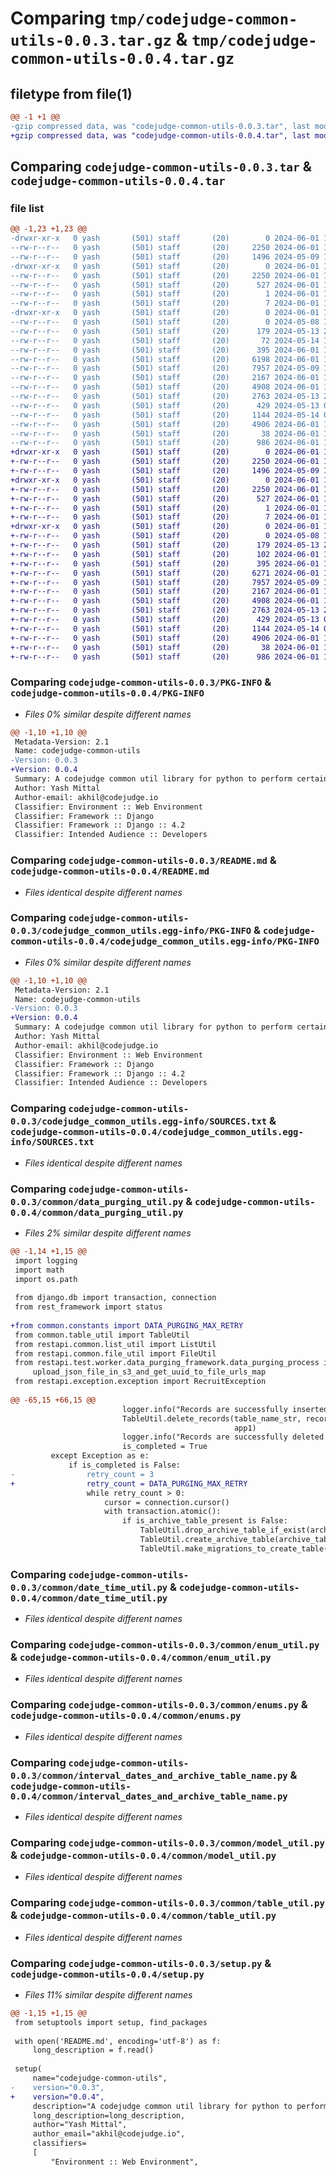 # Comparing `tmp/codejudge-common-utils-0.0.3.tar.gz` & `tmp/codejudge-common-utils-0.0.4.tar.gz`

## filetype from file(1)

```diff
@@ -1 +1 @@
-gzip compressed data, was "codejudge-common-utils-0.0.3.tar", last modified: Sat Jun  1 19:27:51 2024, max compression
+gzip compressed data, was "codejudge-common-utils-0.0.4.tar", last modified: Sat Jun  1 19:51:28 2024, max compression
```

## Comparing `codejudge-common-utils-0.0.3.tar` & `codejudge-common-utils-0.0.4.tar`

### file list

```diff
@@ -1,23 +1,23 @@
-drwxr-xr-x   0 yash       (501) staff       (20)        0 2024-06-01 19:27:51.621431 codejudge-common-utils-0.0.3/
--rw-r--r--   0 yash       (501) staff       (20)     2250 2024-06-01 19:27:51.621190 codejudge-common-utils-0.0.3/PKG-INFO
--rw-r--r--   0 yash       (501) staff       (20)     1496 2024-05-09 12:19:46.000000 codejudge-common-utils-0.0.3/README.md
-drwxr-xr-x   0 yash       (501) staff       (20)        0 2024-06-01 19:27:51.617474 codejudge-common-utils-0.0.3/codejudge_common_utils.egg-info/
--rw-r--r--   0 yash       (501) staff       (20)     2250 2024-06-01 19:27:51.000000 codejudge-common-utils-0.0.3/codejudge_common_utils.egg-info/PKG-INFO
--rw-r--r--   0 yash       (501) staff       (20)      527 2024-06-01 19:27:51.000000 codejudge-common-utils-0.0.3/codejudge_common_utils.egg-info/SOURCES.txt
--rw-r--r--   0 yash       (501) staff       (20)        1 2024-06-01 19:27:51.000000 codejudge-common-utils-0.0.3/codejudge_common_utils.egg-info/dependency_links.txt
--rw-r--r--   0 yash       (501) staff       (20)        7 2024-06-01 19:27:51.000000 codejudge-common-utils-0.0.3/codejudge_common_utils.egg-info/top_level.txt
-drwxr-xr-x   0 yash       (501) staff       (20)        0 2024-06-01 19:27:51.620773 codejudge-common-utils-0.0.3/common/
--rw-r--r--   0 yash       (501) staff       (20)        0 2024-05-08 13:47:56.000000 codejudge-common-utils-0.0.3/common/__init__.py
--rw-r--r--   0 yash       (501) staff       (20)      179 2024-05-13 20:27:30.000000 codejudge-common-utils-0.0.3/common/common_util.py
--rw-r--r--   0 yash       (501) staff       (20)       72 2024-05-14 11:27:25.000000 codejudge-common-utils-0.0.3/common/constants.py
--rw-r--r--   0 yash       (501) staff       (20)      395 2024-06-01 14:19:58.000000 codejudge-common-utils-0.0.3/common/data_purging_interface.py
--rw-r--r--   0 yash       (501) staff       (20)     6198 2024-06-01 19:22:04.000000 codejudge-common-utils-0.0.3/common/data_purging_util.py
--rw-r--r--   0 yash       (501) staff       (20)     7957 2024-05-09 19:18:11.000000 codejudge-common-utils-0.0.3/common/date_time_util.py
--rw-r--r--   0 yash       (501) staff       (20)     2167 2024-06-01 14:08:40.000000 codejudge-common-utils-0.0.3/common/enum_util.py
--rw-r--r--   0 yash       (501) staff       (20)     4908 2024-06-01 14:09:00.000000 codejudge-common-utils-0.0.3/common/enums.py
--rw-r--r--   0 yash       (501) staff       (20)     2763 2024-05-13 22:11:10.000000 codejudge-common-utils-0.0.3/common/interval_dates_and_archive_table_name.py
--rw-r--r--   0 yash       (501) staff       (20)      429 2024-05-13 08:22:33.000000 codejudge-common-utils-0.0.3/common/interval_type_to_process_function_mapping.py
--rw-r--r--   0 yash       (501) staff       (20)     1144 2024-05-14 09:38:43.000000 codejudge-common-utils-0.0.3/common/model_util.py
--rw-r--r--   0 yash       (501) staff       (20)     4906 2024-06-01 19:22:04.000000 codejudge-common-utils-0.0.3/common/table_util.py
--rw-r--r--   0 yash       (501) staff       (20)       38 2024-06-01 19:27:51.621492 codejudge-common-utils-0.0.3/setup.cfg
--rw-r--r--   0 yash       (501) staff       (20)      986 2024-06-01 19:27:43.000000 codejudge-common-utils-0.0.3/setup.py
+drwxr-xr-x   0 yash       (501) staff       (20)        0 2024-06-01 19:51:28.104319 codejudge-common-utils-0.0.4/
+-rw-r--r--   0 yash       (501) staff       (20)     2250 2024-06-01 19:51:28.104090 codejudge-common-utils-0.0.4/PKG-INFO
+-rw-r--r--   0 yash       (501) staff       (20)     1496 2024-05-09 12:19:46.000000 codejudge-common-utils-0.0.4/README.md
+drwxr-xr-x   0 yash       (501) staff       (20)        0 2024-06-01 19:51:28.100986 codejudge-common-utils-0.0.4/codejudge_common_utils.egg-info/
+-rw-r--r--   0 yash       (501) staff       (20)     2250 2024-06-01 19:51:28.000000 codejudge-common-utils-0.0.4/codejudge_common_utils.egg-info/PKG-INFO
+-rw-r--r--   0 yash       (501) staff       (20)      527 2024-06-01 19:51:28.000000 codejudge-common-utils-0.0.4/codejudge_common_utils.egg-info/SOURCES.txt
+-rw-r--r--   0 yash       (501) staff       (20)        1 2024-06-01 19:51:28.000000 codejudge-common-utils-0.0.4/codejudge_common_utils.egg-info/dependency_links.txt
+-rw-r--r--   0 yash       (501) staff       (20)        7 2024-06-01 19:51:28.000000 codejudge-common-utils-0.0.4/codejudge_common_utils.egg-info/top_level.txt
+drwxr-xr-x   0 yash       (501) staff       (20)        0 2024-06-01 19:51:28.103713 codejudge-common-utils-0.0.4/common/
+-rw-r--r--   0 yash       (501) staff       (20)        0 2024-05-08 13:47:56.000000 codejudge-common-utils-0.0.4/common/__init__.py
+-rw-r--r--   0 yash       (501) staff       (20)      179 2024-05-13 20:27:30.000000 codejudge-common-utils-0.0.4/common/common_util.py
+-rw-r--r--   0 yash       (501) staff       (20)      102 2024-06-01 19:49:23.000000 codejudge-common-utils-0.0.4/common/constants.py
+-rw-r--r--   0 yash       (501) staff       (20)      395 2024-06-01 14:19:58.000000 codejudge-common-utils-0.0.4/common/data_purging_interface.py
+-rw-r--r--   0 yash       (501) staff       (20)     6271 2024-06-01 19:49:23.000000 codejudge-common-utils-0.0.4/common/data_purging_util.py
+-rw-r--r--   0 yash       (501) staff       (20)     7957 2024-05-09 19:18:11.000000 codejudge-common-utils-0.0.4/common/date_time_util.py
+-rw-r--r--   0 yash       (501) staff       (20)     2167 2024-06-01 14:08:40.000000 codejudge-common-utils-0.0.4/common/enum_util.py
+-rw-r--r--   0 yash       (501) staff       (20)     4908 2024-06-01 14:09:00.000000 codejudge-common-utils-0.0.4/common/enums.py
+-rw-r--r--   0 yash       (501) staff       (20)     2763 2024-05-13 22:11:10.000000 codejudge-common-utils-0.0.4/common/interval_dates_and_archive_table_name.py
+-rw-r--r--   0 yash       (501) staff       (20)      429 2024-05-13 08:22:33.000000 codejudge-common-utils-0.0.4/common/interval_type_to_process_function_mapping.py
+-rw-r--r--   0 yash       (501) staff       (20)     1144 2024-05-14 09:38:43.000000 codejudge-common-utils-0.0.4/common/model_util.py
+-rw-r--r--   0 yash       (501) staff       (20)     4906 2024-06-01 19:22:04.000000 codejudge-common-utils-0.0.4/common/table_util.py
+-rw-r--r--   0 yash       (501) staff       (20)       38 2024-06-01 19:51:28.104369 codejudge-common-utils-0.0.4/setup.cfg
+-rw-r--r--   0 yash       (501) staff       (20)      986 2024-06-01 19:51:23.000000 codejudge-common-utils-0.0.4/setup.py
```

### Comparing `codejudge-common-utils-0.0.3/PKG-INFO` & `codejudge-common-utils-0.0.4/PKG-INFO`

 * *Files 0% similar despite different names*

```diff
@@ -1,10 +1,10 @@
 Metadata-Version: 2.1
 Name: codejudge-common-utils
-Version: 0.0.3
+Version: 0.0.4
 Summary: A codejudge common util library for python to perform certain tasks.
 Author: Yash Mittal
 Author-email: akhil@codejudge.io
 Classifier: Environment :: Web Environment
 Classifier: Framework :: Django
 Classifier: Framework :: Django :: 4.2
 Classifier: Intended Audience :: Developers
```

### Comparing `codejudge-common-utils-0.0.3/README.md` & `codejudge-common-utils-0.0.4/README.md`

 * *Files identical despite different names*

### Comparing `codejudge-common-utils-0.0.3/codejudge_common_utils.egg-info/PKG-INFO` & `codejudge-common-utils-0.0.4/codejudge_common_utils.egg-info/PKG-INFO`

 * *Files 0% similar despite different names*

```diff
@@ -1,10 +1,10 @@
 Metadata-Version: 2.1
 Name: codejudge-common-utils
-Version: 0.0.3
+Version: 0.0.4
 Summary: A codejudge common util library for python to perform certain tasks.
 Author: Yash Mittal
 Author-email: akhil@codejudge.io
 Classifier: Environment :: Web Environment
 Classifier: Framework :: Django
 Classifier: Framework :: Django :: 4.2
 Classifier: Intended Audience :: Developers
```

### Comparing `codejudge-common-utils-0.0.3/codejudge_common_utils.egg-info/SOURCES.txt` & `codejudge-common-utils-0.0.4/codejudge_common_utils.egg-info/SOURCES.txt`

 * *Files identical despite different names*

### Comparing `codejudge-common-utils-0.0.3/common/data_purging_util.py` & `codejudge-common-utils-0.0.4/common/data_purging_util.py`

 * *Files 2% similar despite different names*

```diff
@@ -1,14 +1,15 @@
 import logging
 import math
 import os.path
 
 from django.db import transaction, connection
 from rest_framework import status
 
+from common.constants import DATA_PURGING_MAX_RETRY
 from common.table_util import TableUtil
 from restapi.common.list_util import ListUtil
 from restapi.common.file_util import FileUtil
 from restapi.test.worker.data_purging_framework.data_purging_process import get_unique_ids_to_s3_file_paths_map, \
     upload_json_file_in_s3_and_get_uuid_to_file_urls_map
 from restapi.exception.exception import RecruitException
 
@@ -65,15 +66,15 @@
                         logger.info("Records are successfully inserted in archive table {}".format(archive_table_name))
                         TableUtil.delete_records(table_name_str, records_to_delete, table_name_prefix, cursor, is_fb,
                                                  app1)
                         logger.info("Records are successfully deleted from the main table {}".format(main_table_name))
                         is_completed = True
         except Exception as e:
             if is_completed is False:
-                retry_count = 3
+                retry_count = DATA_PURGING_MAX_RETRY
                 while retry_count > 0:
                     cursor = connection.cursor()
                     with transaction.atomic():
                         if is_archive_table_present is False:
                             TableUtil.drop_archive_table_if_exist(archive_table_name)
                             TableUtil.create_archive_table(archive_table_name, table_name_str, table_name_prefix, cursor, is_fb)
                             TableUtil.make_migrations_to_create_table()
```

### Comparing `codejudge-common-utils-0.0.3/common/date_time_util.py` & `codejudge-common-utils-0.0.4/common/date_time_util.py`

 * *Files identical despite different names*

### Comparing `codejudge-common-utils-0.0.3/common/enum_util.py` & `codejudge-common-utils-0.0.4/common/enum_util.py`

 * *Files identical despite different names*

### Comparing `codejudge-common-utils-0.0.3/common/enums.py` & `codejudge-common-utils-0.0.4/common/enums.py`

 * *Files identical despite different names*

### Comparing `codejudge-common-utils-0.0.3/common/interval_dates_and_archive_table_name.py` & `codejudge-common-utils-0.0.4/common/interval_dates_and_archive_table_name.py`

 * *Files identical despite different names*

### Comparing `codejudge-common-utils-0.0.3/common/model_util.py` & `codejudge-common-utils-0.0.4/common/model_util.py`

 * *Files identical despite different names*

### Comparing `codejudge-common-utils-0.0.3/common/table_util.py` & `codejudge-common-utils-0.0.4/common/table_util.py`

 * *Files identical despite different names*

### Comparing `codejudge-common-utils-0.0.3/setup.py` & `codejudge-common-utils-0.0.4/setup.py`

 * *Files 11% similar despite different names*

```diff
@@ -1,15 +1,15 @@
 from setuptools import setup, find_packages
 
 with open('README.md', encoding='utf-8') as f:
     long_description = f.read()
 
 setup(
     name="codejudge-common-utils",
-    version="0.0.3",
+    version="0.0.4",
     description="A codejudge common util library for python to perform certain tasks.",
     long_description=long_description,
     author="Yash Mittal",
     author_email="akhil@codejudge.io",
     classifiers=
     [
         "Environment :: Web Environment",
```

